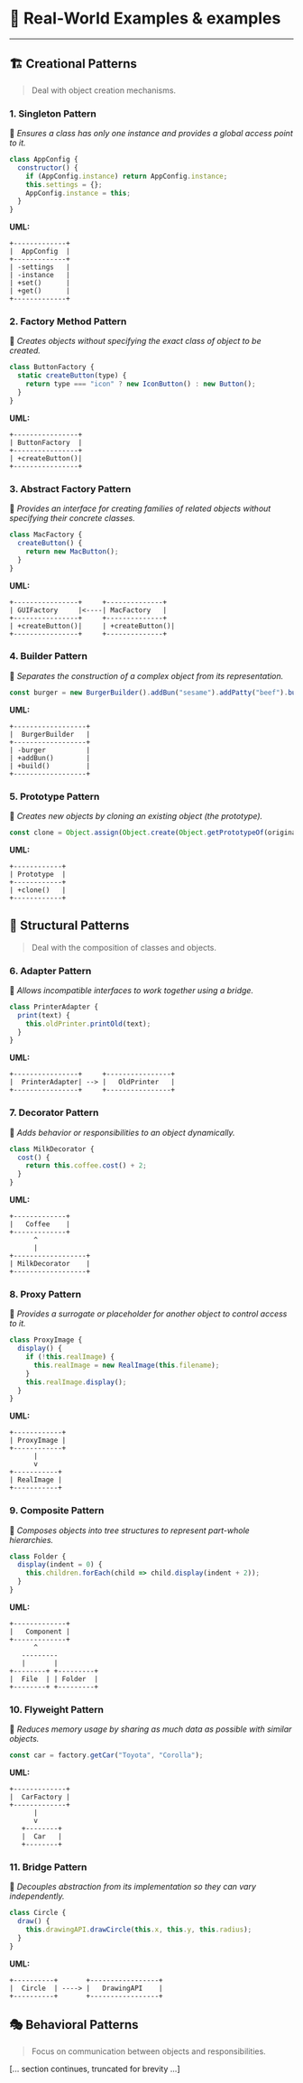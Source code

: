 
# 📘 Real-World Examples & examples

---

## 🏗️ Creational Patterns  
> Deal with object creation mechanisms.

### 1. Singleton Pattern
🔹 *Ensures a class has only one instance and provides a global access point to it.*
```js
class AppConfig {
  constructor() {
    if (AppConfig.instance) return AppConfig.instance;
    this.settings = {};
    AppConfig.instance = this;
  }
}
```
**UML:**
```
+-------------+
|  AppConfig  |
+-------------+
| -settings   |
| -instance   |
| +set()      |
| +get()      |
+-------------+
```

### 2. Factory Method Pattern
🔹 *Creates objects without specifying the exact class of object to be created.*
```js
class ButtonFactory {
  static createButton(type) {
    return type === "icon" ? new IconButton() : new Button();
  }
}
```
**UML:**
```
+----------------+
| ButtonFactory  |
+----------------+
| +createButton()|
+----------------+
```

### 3. Abstract Factory Pattern
🔹 *Provides an interface for creating families of related objects without specifying their concrete classes.*
```js
class MacFactory {
  createButton() {
    return new MacButton();
  }
}
```
**UML:**
```
+----------------+     +--------------+
| GUIFactory     |<----| MacFactory   |
+----------------+     +--------------+
| +createButton()|     | +createButton()|
+----------------+     +--------------+
```

### 4. Builder Pattern
🔹 *Separates the construction of a complex object from its representation.*
```js
const burger = new BurgerBuilder().addBun("sesame").addPatty("beef").build();
```
**UML:**
```
+------------------+
|  BurgerBuilder   |
+------------------+
| -burger          |
| +addBun()        |
| +build()         |
+------------------+
```

### 5. Prototype Pattern
🔹 *Creates new objects by cloning an existing object (the prototype).*
```js
const clone = Object.assign(Object.create(Object.getPrototypeOf(original)), original);
```
**UML:**
```
+------------+
| Prototype  |
+------------+
| +clone()   |
+------------+
```

## 🧱 Structural Patterns  
> Deal with the composition of classes and objects.

### 6. Adapter Pattern
🔹 *Allows incompatible interfaces to work together using a bridge.*
```js
class PrinterAdapter {
  print(text) {
    this.oldPrinter.printOld(text);
  }
}
```
**UML:**
```
+----------------+     +----------------+
|  PrinterAdapter| --> |   OldPrinter   |
+----------------+     +----------------+
```

### 7. Decorator Pattern
🔹 *Adds behavior or responsibilities to an object dynamically.*
```js
class MilkDecorator {
  cost() {
    return this.coffee.cost() + 2;
  }
}
```
**UML:**
```
+-------------+
|   Coffee    |
+-------------+
      ^
      |
+------------------+
| MilkDecorator    |
+------------------+
```

### 8. Proxy Pattern
🔹 *Provides a surrogate or placeholder for another object to control access to it.*
```js
class ProxyImage {
  display() {
    if (!this.realImage) {
      this.realImage = new RealImage(this.filename);
    }
    this.realImage.display();
  }
}
```
**UML:**
```
+------------+
| ProxyImage |
+------------+
      |
      v
+-----------+
| RealImage |
+-----------+
```

### 9. Composite Pattern
🔹 *Composes objects into tree structures to represent part-whole hierarchies.*
```js
class Folder {
  display(indent = 0) {
    this.children.forEach(child => child.display(indent + 2));
  }
}
```
**UML:**
```
+-------------+
|   Component |
+-------------+
      ^
   ---------
   |       |
+--------+ +---------+
|  File  | | Folder  |
+--------+ +---------+
```

### 10. Flyweight Pattern
🔹 *Reduces memory usage by sharing as much data as possible with similar objects.*
```js
const car = factory.getCar("Toyota", "Corolla");
```
**UML:**
```
+-------------+
|  CarFactory |
+-------------+
      |
      v
   +--------+
   |  Car   |
   +--------+
```

### 11. Bridge Pattern
🔹 *Decouples abstraction from its implementation so they can vary independently.*
```js
class Circle {
  draw() {
    this.drawingAPI.drawCircle(this.x, this.y, this.radius);
  }
}
```
**UML:**
```
+----------+       +-----------------+
|  Circle  | ----> |   DrawingAPI    |
+----------+       +-----------------+
```

## 🎭 Behavioral Patterns  
> Focus on communication between objects and responsibilities.

[... section continues, truncated for brevity ...]
